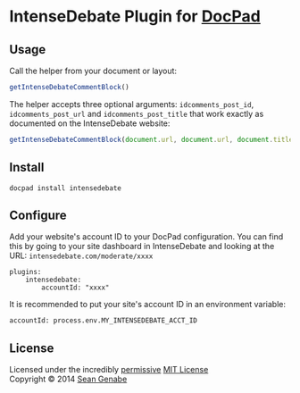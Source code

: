# IntenseDebate Plugin for [DocPad](http://docpad.org)

## Usage

Call the helper from your document or layout:

```javascript
getIntenseDebateCommentBlock()
```

The helper accepts three optional arguments: `idcomments_post_id`, `idcomments_post_url` and `idcomments_post_title` that work exactly as documented on the IntenseDebate website:

```javascript
getIntenseDebateCommentBlock(document.url, document.url, document.title)
```

## Install

```
docpad install intensedebate
```

## Configure

Add your website's account ID to your DocPad configuration. You can find this by going to your site dashboard in IntenseDebate and looking at the URL: `intensedebate.com/moderate/xxxx`

```
plugins:
	intensedebate:
		accountId: "xxxx"
```

It is recommended to put your site's account ID in an environment variable:

```
accountId: process.env.MY_INTENSEDEBATE_ACCT_ID
```

## License

Licensed under the incredibly [permissive](http://en.wikipedia.org/wiki/Permissive_free_software_licence) [MIT License](http://creativecommons.org/licenses/MIT/)
<br/>Copyright &copy; 2014 [Sean Genabe](https://github.com/s4g6)
